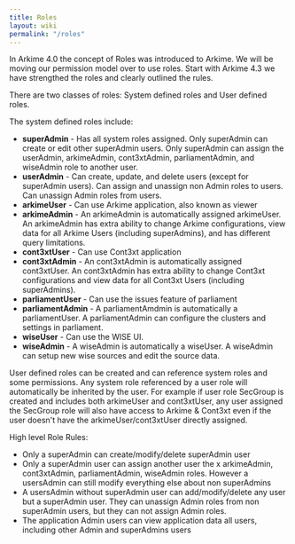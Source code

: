 ```yaml
---
title: Roles
layout: wiki
permalink: "/roles"
---
```



<div class="full-height-and-width-container with-footer pt-3 pr-5 pl-5 pb-3" markdown="1">

In Arkime 4.0 the concept of Roles was introduced to Arkime.
We will be moving our permission model over to use roles.
Start with Arkime 4.3 we have strengthed the roles and clearly outlined the rules.

There are two classes of roles: System defined roles and User defined roles.

The system defined roles include:

* <strong>superAdmin</strong> - Has all system roles assigned. Only superAdmin can create or edit other superAdmin users. Only superAdmin can assign the userAdmin, arkimeAdmin, cont3xtAdmin, parliamentAdmin, and wiseAdmin role to another user.
* <strong>userAdmin</strong> - Can create, update, and delete users (except for superAdmin users). Can assign and unassign non Admin roles to users. Can unassign Admin roles from users.
* <strong>arkimeUser</strong> - Can use Arkime application, also known as viewer
* <strong>arkimeAdmin</strong> - An arkimeAdmin is automatically assigned arkimeUser. An arkimeAdmin has extra ability to change Arkime configurations, view data for all Arkime Users (including superAdmins), and has different query limitations.
* <strong>cont3xtUser</strong> - Can use Cont3xt application
* <strong>cont3xtAdmin</strong> - An cont3xtAdmin is automatically assigned cont3xtUser. An cont3xtAdmin has extra ability to change Cont3xt configurations and view data for all Cont3xt Users (including superAdmins).
* <strong>parliamentUser</strong> - Can use the issues feature of parliament
* <strong>parliamentAdmin</strong> - A parliamentAmdmin is automatically a parliamentUser. A parliamentAdmin can configure the clusters and settings in parliament.
* <strong>wiseUser</strong> - Can use the WISE UI.
* <strong>wiseAdmin</strong> - A wiseAdmin is automatically a wiseUser. A wiseAdmin can setup new wise sources and edit the source data.


User defined roles can be created and can reference system roles and some permissions.
Any system role referenced by a user role will automatically be inherited by the user.
For example if user role SecGroup is created and includes both arkimeUser and cont3xtUser,
any user assigned the SecGroup role will also have access to Arkime & Cont3xt even if the user
doesn't have the arkimeUser/cont3xtUser directly assigned.


High level Role Rules:
* Only a superAdmin can create/modify/delete superAdmin user
* Only a superAdmin user can assign another user the x arkimeAdmin, cont3xtAdmin, parliamentAdmin, wiseAdmin roles. However a usersAdmin can still modify everything else about non superAdmins
* A usersAdmin without superAdmin user can add/modify/delete any user but a superAdmin user. They can unassign Admin roles from non superAdmin users, but they can not assign Admin roles.
* The application Admin users can view application data all users, including other Admin and superAdmins users
 

</div>
